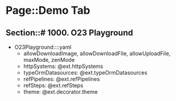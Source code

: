 # Page::Demo Tab

## Section::# 1000. O23 Playground

- O23Playground::::yaml
	- allowDownloadImage, allowDownloadFile, allowUploadFile, maxMode, zenMode
	- httpSystems: @ext.httpSystems
	- typeOrmDatasources: @ext.typeOrmDatasources
	- refPipelines: @ext.refPipelines
	- refSteps: @ext.refSteps
	- theme: @ext.decorator.theme
